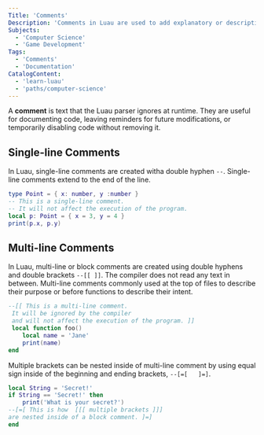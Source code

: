 ```yaml
---
Title: 'Comments' 
Description: 'Comments in Luau are used to add explanatory or descriptive notes within the code. They are ignored by the interpreter and do not affect the execution of the program.'
Subjects: 
  - 'Computer Science'
  - 'Game Development'
Tags: 
  - 'Comments'
  - 'Documentation'
CatalogContent: 
  - 'learn-luau'
  - 'paths/computer-science'
---
```


A **comment**  is text that the Luau parser ignores at runtime. They are useful for documenting code, leaving reminders for future modifications, or temporarily disabling code without removing it.

## Single-line Comments

In Luau, single-line comments are created witha double hyphen `--`. Single-line comments extend to the end of the line.

```lua
type Point = { x: number, y :number }
-- This is a single-line comment.
-- It will not affect the execution of the program.
local p: Point = { x = 3, y = 4 }
print(p.x, p.y)
```

## Multi-line Comments

In Luau, multi-line or block comments are created using double hyphens and double brackets `--[[ ]]`. The compiler does not read any text in between. Multi-line comments commonly used at the top of files to describe their purpose or before functions to describe their intent.

```lua
--[[ This is a multi-line comment.
 It will be ignored by the compiler
 and will not affect the execution of the program. ]]
 local function foo()
    local name = 'Jane'
    print(name)
end
```

Multiple brackets can be nested inside of multi-line comment by using equal sign inside of the beginning and ending brackets, `--[=[   ]=]`.

```lua
local String = 'Secret!'
if String == 'Secret!' then
    print('What is your secret?') 
--[=[ This is how  [[[ multiple brackets ]]]
are nested inside of a block comment. ]=]
end
```